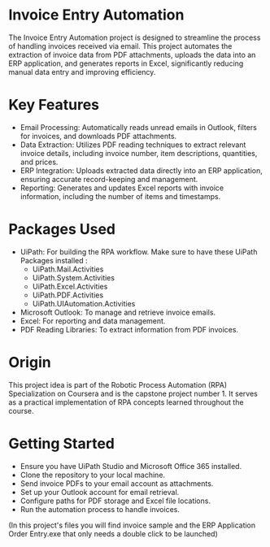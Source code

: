 # Invoice Entry Automation
The Invoice Entry Automation project is designed to streamline the process of handling invoices received via email. This project automates the extraction of invoice data from PDF attachments, uploads the data into an ERP application, and generates reports in Excel, significantly reducing manual data entry and improving efficiency.

# Key Features
- Email Processing: Automatically reads unread emails in Outlook, filters for invoices, and downloads PDF attachments.
- Data Extraction: Utilizes PDF reading techniques to extract relevant invoice details, including invoice number, item descriptions, quantities, and prices.
- ERP Integration: Uploads extracted data directly into an ERP application, ensuring accurate record-keeping and management.
- Reporting: Generates and updates Excel reports with invoice information, including the number of items and timestamps.

# Packages Used
- UiPath: For building the RPA workflow.
   Make sure to have these UiPath Packages installed : 
  - UiPath.Mail.Activities
  - UiPath.System.Activities
  - UiPath.Excel.Activities
  - UiPath.PDF.Activities
  - UiPath.UIAutomation.Activities
- Microsoft Outlook: To manage and retrieve invoice emails.
- Excel: For reporting and data management.
- PDF Reading Libraries: To extract information from PDF invoices.
  
# Origin
This project idea is part of the Robotic Process Automation (RPA) Specialization on Coursera and is the capstone project number 1. It serves as a practical implementation of RPA concepts learned throughout the course.

# Getting Started
- Ensure you have UiPath Studio and Microsoft Office 365 installed.
- Clone the repository to your local machine.
- Send invoice PDFs to your email account as attachments. 
- Set up your Outlook account for email retrieval.
- Configure paths for PDF storage and Excel file locations.
- Run the automation process to handle invoices.

(In this project's files you will find invoice sample and the ERP Application Order Entry.exe that only needs a double click to be launched)

